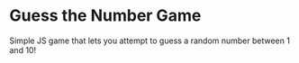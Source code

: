 # Guess the Number Game

Simple JS game that lets you attempt to guess a random number between 1 and 10!

